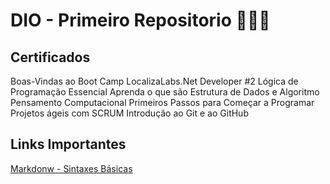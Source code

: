 # DIO - Primeiro Repositorio 👨🏻‍💻


## Certificados

Boas-Vindas ao Boot Camp LocalizaLabs.Net Developer #2
Lógica de Programação Essencial
Aprenda o que são Estrutura de Dados e Algoritmo
Pensamento Computacional
Primeiros Passos para Começar a Programar
Projetos ágeis com SCRUM
Introdução ao Git e ao GitHub




## Links Importantes

[Markdonw - Sintaxes Básicas](https://www.markdownguide.org/basic-syntax/)






